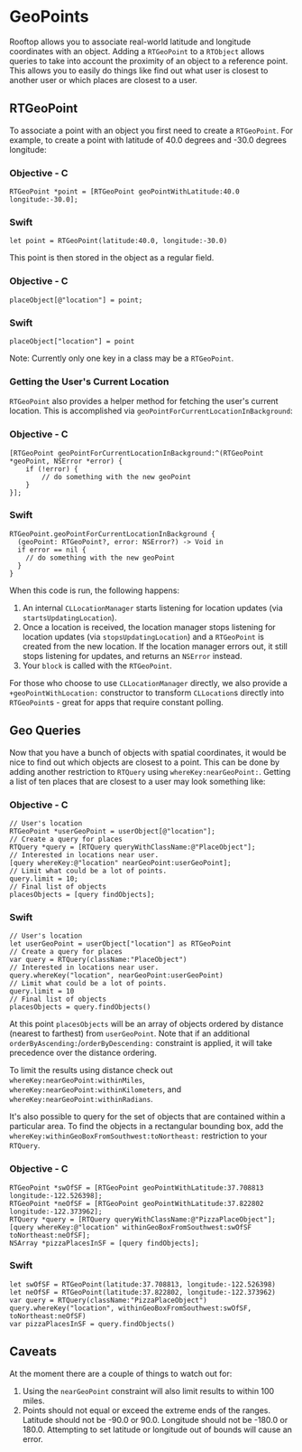 # GeoPoints

Rooftop allows you to associate real-world latitude and longitude coordinates with an object.  Adding a `RTGeoPoint` to a `RTObject` allows queries to take into account the proximity of an object to a reference point. This allows you to easily do things like find out what user is closest to another user or which places are closest to a user.

## RTGeoPoint

To associate a point with an object you first need to create a `RTGeoPoint`. For example, to create a point with latitude of 40.0 degrees and -30.0 degrees longitude:

### Objective - C
<pre><code class="objectivec">RTGeoPoint *point = [RTGeoPoint geoPointWithLatitude:40.0 longitude:-30.0];
</code></pre>

### Swift
<pre><code class="swift">let point = RTGeoPoint(latitude:40.0, longitude:-30.0)
</code></pre>

This point is then stored in the object as a regular field.

### Objective - C
<pre><code class="objectivec">placeObject[@"location"] = point;
</code></pre>

### Swift
<pre><code class="swift">placeObject["location"] = point
</code></pre>

Note: Currently only one key in a class may be a `RTGeoPoint`.

### Getting the User's Current Location

`RTGeoPoint` also provides a helper method for fetching the user's current location. This is accomplished via `geoPointForCurrentLocationInBackground`:

### Objective - C
<pre><code class="objectivec">[RTGeoPoint geoPointForCurrentLocationInBackground:^(RTGeoPoint *geoPoint, NSError *error) {
    if (!error) {
        // do something with the new geoPoint
    }
}];
</code></pre>

### Swift
<pre><code class="swift">RTGeoPoint.geoPointForCurrentLocationInBackground {
  (geoPoint: RTGeoPoint?, error: NSError?) -> Void in
  if error == nil {
    // do something with the new geoPoint
  }
}
</code></pre>

When this code is run, the following happens:

1.  An internal `CLLocationManager` starts listening for location updates (via `startsUpdatingLocation`).
2.  Once a location is received, the location manager stops listening for location updates (via `stopsUpdatingLocation`) and a `RTGeoPoint` is created from the new location. If the location manager errors out, it still stops listening for updates, and returns an `NSError` instead.
3.  Your `block` is called with the `RTGeoPoint`.

For those who choose to use `CLLocationManager` directly, we also provide a `+geoPointWithLocation:` constructor to transform `CLLocation`s directly into `RTGeoPoint`s - great for apps that require constant polling.

## Geo Queries

Now that you have a bunch of objects with spatial coordinates, it would be nice to find out which objects are closest to a point. This can be done by adding another restriction to `RTQuery` using `whereKey:nearGeoPoint:`. Getting a list of ten places that are closest to a user may look something like:

### Objective - C
<pre><code class="objectivec">// User's location
RTGeoPoint *userGeoPoint = userObject[@"location"];
// Create a query for places
RTQuery *query = [RTQuery queryWithClassName:@"PlaceObject"];
// Interested in locations near user.
[query whereKey:@"location" nearGeoPoint:userGeoPoint];
// Limit what could be a lot of points.
query.limit = 10;
// Final list of objects
placesObjects = [query findObjects];
</code></pre>

### Swift
<pre><code class="swift">// User's location
let userGeoPoint = userObject["location"] as RTGeoPoint
// Create a query for places
var query = RTQuery(className:"PlaceObject")
// Interested in locations near user.
query.whereKey("location", nearGeoPoint:userGeoPoint)
// Limit what could be a lot of points.
query.limit = 10
// Final list of objects
placesObjects = query.findObjects()
</code></pre>

 At this point `placesObjects` will be an array of objects ordered by distance (nearest to farthest) from `userGeoPoint`. Note that if an additional `orderByAscending:`/`orderByDescending:` constraint is applied, it will take precedence over the distance ordering.

 To limit the results using distance check out `whereKey:nearGeoPoint:withinMiles`, `whereKey:nearGeoPoint:withinKilometers`, and `whereKey:nearGeoPoint:withinRadians`.

It's also possible to query for the set of objects that are contained within a particular area. To find the objects in a rectangular bounding box, add the `whereKey:withinGeoBoxFromSouthwest:toNortheast:` restriction to your `RTQuery`.

### Objective - C
<pre><code class="objectivec">RTGeoPoint *swOfSF = [RTGeoPoint geoPointWithLatitude:37.708813 longitude:-122.526398];
RTGeoPoint *neOfSF = [RTGeoPoint geoPointWithLatitude:37.822802 longitude:-122.373962];
RTQuery *query = [RTQuery queryWithClassName:@"PizzaPlaceObject"];
[query whereKey:@"location" withinGeoBoxFromSouthwest:swOfSF toNortheast:neOfSF];
NSArray *pizzaPlacesInSF = [query findObjects];
</code></pre>

### Swift
<pre><code class="swift">let swOfSF = RTGeoPoint(latitude:37.708813, longitude:-122.526398)
let neOfSF = RTGeoPoint(latitude:37.822802, longitude:-122.373962)
var query = RTQuery(className:"PizzaPlaceObject")
query.whereKey("location", withinGeoBoxFromSouthwest:swOfSF, toNortheast:neOfSF)
var pizzaPlacesInSF = query.findObjects()
</code></pre>

## Caveats

At the moment there are a couple of things to watch out for:

1.  Using the `nearGeoPoint` constraint will also limit results to within 100 miles.
2.  Points should not equal or exceed the extreme ends of the ranges. Latitude should not be -90.0 or 90.0. Longitude should not be -180.0 or 180.0. Attempting to set latitude or longitude out of bounds will cause an error.

